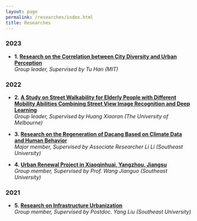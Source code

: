 ```yaml
---
layout: page
permalink: /researches/index.html
title: Researches
---
```



### 2023

- **1.&nbsp;[Research on the Correlation between City Diversity and Urban Perception](https://ariachenyinan.github.io/researches/1)**
  <br>
  *Group leader, Supervised by Tu Han (MIT)*

### 2022

- **2.&nbsp;[A Study on Street Walkability for Elderly People with Different Mobility Abilities Combining Street View Image Recognition and Deep Learning](https://ariachenyinan.github.io/researches/2)**
  <br>
  *Group leader, Supervised by Huang Xiaoran (The University of Melbourne)*

- **3.&nbsp;[Research on the Regeneration of Dacang Based on Climate Data and Human Behavior](https://ariachenyinan.github.io/researches/3)**
  <br>
  *Major member, Supervised by Associate Researcher Li Li (Southeast University)*

- **4.&nbsp;[Urban Renewal Project in Xiaoqinhuai, Yangzhou, Jiangsu](https://ariachenyinan.github.io/researches/4)**
  <br>
  *Group member, Supervised by Prof. Wang Jianguo (Southeast University)*

### 2021

- **5.&nbsp;[Research on Infrastructure Urbanization](https://ariachenyinan.github.io/researches/5)**
  <br>
  *Group member, Supervised by Postdoc. Yang Liu (Southeast University)*

<br>

